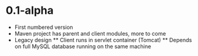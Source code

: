 0.1-alpha
=========
* First numbered version
* Maven project has parent and client modules, more to come
* Legacy design
** Client runs in servlet container (Tomcat)
** Depends on full MySQL database running on the same machine
